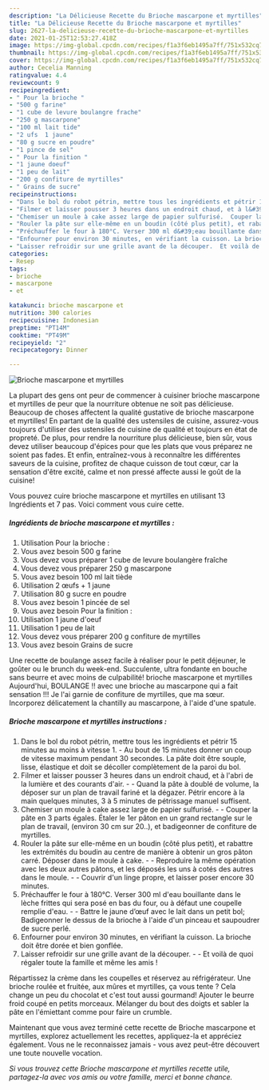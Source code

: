 ```yaml
---
description: "La Délicieuse Recette du Brioche mascarpone et myrtilles"
title: "La Délicieuse Recette du Brioche mascarpone et myrtilles"
slug: 2627-la-delicieuse-recette-du-brioche-mascarpone-et-myrtilles
date: 2021-01-25T12:53:27.418Z
image: https://img-global.cpcdn.com/recipes/f1a3f6eb1495a7ff/751x532cq70/brioche-mascarpone-et-myrtilles-photo-principale-de-la-recette.jpg
thumbnail: https://img-global.cpcdn.com/recipes/f1a3f6eb1495a7ff/751x532cq70/brioche-mascarpone-et-myrtilles-photo-principale-de-la-recette.jpg
cover: https://img-global.cpcdn.com/recipes/f1a3f6eb1495a7ff/751x532cq70/brioche-mascarpone-et-myrtilles-photo-principale-de-la-recette.jpg
author: Cecelia Manning
ratingvalue: 4.4
reviewcount: 9
recipeingredient:
- " Pour la brioche "
- "500 g farine"
- "1 cube de levure boulangre frache"
- "250 g mascarpone"
- "100 ml lait tide"
- "2 ufs  1 jaune"
- "80 g sucre en poudre"
- "1 pince de sel"
- " Pour la finition "
- "1 jaune doeuf"
- "1 peu de lait"
- "200 g confiture de myrtilles"
- " Grains de sucre"
recipeinstructions:
- "Dans le bol du robot pétrin, mettre tous les ingrédients et pétrir 15 minutes au moins à vitesse 1.  Au bout de 15 minutes donner un coup de vitesse maximum pendant 30 secondes. La pâte doit être souple, lisse, élastique et doit se décoller complètement de la paroi du bol."
- "Filmer et laisser pousser 3 heures dans un endroit chaud, et à l&#39;abri de la lumière et des courants d&#39;air.  Quand la pâte à doublé de volume, la déposer sur un plan de travail fariné et la dégazer. Pétrir encore à la main quelques minutes, 3 à 5 minutes de pétrissage manuel suffisent."
- "Chemiser un moule à cake assez large de papier sulfurisé.  Couper la pâte en 3 parts égales. Étaler le 1er pâton en un grand rectangle sur le plan de travail, (environ 30 cm sur 20..), et badigeonner de confiture de myrtilles."
- "Rouler la pâte sur elle-même en un boudin (côté plus petit), et rabattre les extrémités du boudin au centre de manière à obtenir un gros pâton carré. Déposer dans le moule à cake.  Reproduire la même opération avec les deux autres pâtons, et les déposés les uns à cotés des autres dans le moule.  Couvrir d&#39;un linge propre, et laisser poser encore 30 minutes."
- "Préchauffer le four à 180°C. Verser 300 ml d&#39;eau bouillante dans le lèche frittes qui sera posé en bas du four, ou à défaut une coupelle remplie d&#39;eau.  Battre le jaune d’œuf avec le lait dans un petit bol; Badigeonner le dessus de la brioche à l&#39;aide d&#39;un pinceau et saupoudrer de sucre perlé."
- "Enfourner pour environ 30 minutes, en vérifiant la cuisson. La brioche doit être dorée et bien gonflée."
- "Laisser refroidir sur une grille avant de la découper.  Et voilà de quoi régaler toute la famille et même les amis !"
categories:
- Resep
tags:
- brioche
- mascarpone
- et

katakunci: brioche mascarpone et 
nutrition: 300 calories
recipecuisine: Indonesian
preptime: "PT14M"
cooktime: "PT49M"
recipeyield: "2"
recipecategory: Dinner

---
```



![Brioche mascarpone et myrtilles](https://img-global.cpcdn.com/recipes/f1a3f6eb1495a7ff/751x532cq70/brioche-mascarpone-et-myrtilles-photo-principale-de-la-recette.jpg)

La plupart des gens ont peur de commencer à cuisiner brioche mascarpone et myrtilles de peur que la nourriture obtenue ne soit pas délicieuse. Beaucoup de choses affectent la qualité gustative de brioche mascarpone et myrtilles! En partant de la qualité des ustensiles de cuisine, assurez-vous toujours d'utiliser des ustensiles de cuisine de qualité et toujours en état de propreté. De plus, pour rendre la nourriture plus délicieuse, bien sûr, vous devez utiliser beaucoup d'épices pour que les plats que vous préparez ne soient pas fades. Et enfin, entraînez-vous à reconnaître les différentes saveurs de la cuisine, profitez de chaque cuisson de tout cœur, car la sensation d'être excité, calme et non pressé affecte aussi le goût de la cuisine!

<!--inarticleads1-->

Vous pouvez cuire brioche mascarpone et myrtilles en utilisant 13 Ingrédients et 7 pas. Voici comment vous cuire cette.

##### Ingrédients de brioche mascarpone et myrtilles :

1. Utilisation  Pour la brioche :
1. Vous avez besoin 500 g farine
1. Vous devez vous préparer 1 cube de levure boulangère fraîche
1. Vous devez vous préparer 250 g mascarpone
1. Vous avez besoin 100 ml lait tiède
1. Utilisation 2 œufs + 1 jaune
1. Utilisation 80 g sucre en poudre
1. Vous avez besoin 1 pincée de sel
1. Vous avez besoin  Pour la finition :
1. Utilisation 1 jaune d&#39;oeuf
1. Utilisation 1 peu de lait
1. Vous devez vous préparer 200 g confiture de myrtilles
1. Vous avez besoin  Grains de sucre


Une recette de boulange assez facile à réaliser pour le petit déjeuner, le goûter ou le brunch du week-end. Succulente, ultra fondante en bouche sans beurre et avec moins de culpabilité! brioche mascarpone et myrtilles Aujourd&#39;hui, BOULANGE !! avec une brioche au mascarpone qui a fait sensation !!! Je l&#39;ai garnie de confiture de myrtilles, que ma sœur. Incorporez délicatement la chantilly au mascarpone, à l&#39;aide d&#39;une spatule. 

<!--inarticleads2-->

##### Brioche mascarpone et myrtilles instructions :

1. Dans le bol du robot pétrin, mettre tous les ingrédients et pétrir 15 minutes au moins à vitesse 1.  - Au bout de 15 minutes donner un coup de vitesse maximum pendant 30 secondes. La pâte doit être souple, lisse, élastique et doit se décoller complètement de la paroi du bol.
1. Filmer et laisser pousser 3 heures dans un endroit chaud, et à l&#39;abri de la lumière et des courants d&#39;air. -  - Quand la pâte à doublé de volume, la déposer sur un plan de travail fariné et la dégazer. Pétrir encore à la main quelques minutes, 3 à 5 minutes de pétrissage manuel suffisent.
1. Chemiser un moule à cake assez large de papier sulfurisé. -  - Couper la pâte en 3 parts égales. Étaler le 1er pâton en un grand rectangle sur le plan de travail, (environ 30 cm sur 20..), et badigeonner de confiture de myrtilles.
1. Rouler la pâte sur elle-même en un boudin (côté plus petit), et rabattre les extrémités du boudin au centre de manière à obtenir un gros pâton carré. Déposer dans le moule à cake. -  - Reproduire la même opération avec les deux autres pâtons, et les déposés les uns à cotés des autres dans le moule. -  - Couvrir d&#39;un linge propre, et laisser poser encore 30 minutes.
1. Préchauffer le four à 180°C. Verser 300 ml d&#39;eau bouillante dans le lèche frittes qui sera posé en bas du four, ou à défaut une coupelle remplie d&#39;eau. -  - Battre le jaune d’œuf avec le lait dans un petit bol; Badigeonner le dessus de la brioche à l&#39;aide d&#39;un pinceau et saupoudrer de sucre perlé.
1. Enfourner pour environ 30 minutes, en vérifiant la cuisson. La brioche doit être dorée et bien gonflée.
1. Laisser refroidir sur une grille avant de la découper. -  - Et voilà de quoi régaler toute la famille et même les amis !


Répartissez la crème dans les coupelles et réservez au réfrigérateur. Une brioche roulée et fruitée, aux mûres et myrtilles, ça vous tente ? Cela change un peu du chocolat et c&#39;est tout aussi gourmand! Ajouter le beurre froid coupé en petits morceaux. Mélanger du bout des doigts et sabler la pâte en l&#39;émiettant comme pour faire un crumble. 

<!--inarticleads1-->

<p>
Maintenant que vous avez terminé cette recette de Brioche mascarpone et myrtilles, explorez actuellement les recettes, appliquez-la et appréciez également. Vous ne le reconnaissez jamais - vous avez peut-être découvert une toute nouvelle vocation.
</p>

<p>
<i>Si vous trouvez cette Brioche mascarpone et myrtilles recette utile, partagez-la avec vos amis ou votre famille, merci et bonne chance.</i>
</p>
